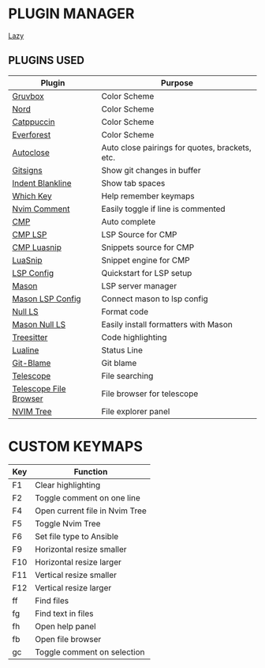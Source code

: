 # PLUGIN MANAGER

[Lazy](https://github.com/folke/lazy.nvim)

## PLUGINS USED

| Plugin                                                                                  | Purpose                                        |
| --------------------------------------------------------------------------------------- | ---------------------------------------------- |
| [Gruvbox](https://github.com/ellisonleao/gruvbox.nvim)                                  | Color Scheme                                   |
| [Nord](https://github.com/shaunsingh/nord.nvim)                                         | Color Scheme                                   |
| [Catppuccin](https://github.com/catppuccin/nvim)                                        | Color Scheme                                   |
| [Everforest](https://github.com/neanias/everforest-nvim)                                | Color Scheme                                   |
| [Autoclose](https://github.com/m4xshen/autoclose.nvim)                                  | Auto close pairings for quotes, brackets, etc. |
| [Gitsigns](https://github.com/lewis6991/gitsigns.nvim)                                  | Show git changes in buffer                     |
| [Indent Blankline](https://github.com/lukas-reineke/indent-blankline.nvim)              | Show tab spaces                                |
| [Which Key](https://github.com/folke/which-key.nvim)                                    | Help remember keymaps                          |
| [Nvim Comment](https://github.com/numToStr/Comment.nvim)                                | Easily toggle if line is commented             |
| [CMP](https://github.com/hrsh7th/nvim-cmp)                                              | Auto complete                                  |
| [CMP LSP](https://github.com/hrsh7th/cmp-nvim-lsp)                                      | LSP Source for CMP                             |
| [CMP Luasnip](https://github.com/saadparwaiz1/cmp_luasnip)                              | Snippets source for CMP                        |
| [LuaSnip](https://github.com/L3MON4D3/LuaSnip)                                          | Snippet engine for CMP                         |
| [LSP Config](https://github.com/neovim/nvim-lspconfig)                                  | Quickstart for LSP setup                       |
| [Mason](https://github.com/williamboman/mason.nvim)                                     | LSP server manager                             |
| [Mason LSP Config](https://github.com/williamboman/mason-lspconfig.nvim)                | Connect mason to lsp config                    |
| [Null LS](https://github.com/jose-elias-alvarez/null-ls.nvim)                           | Format code                                    |
| [Mason Null LS](https://github.com/jay-babu/mason-null-ls.nvim)                         | Easily install formatters with Mason           |
| [Treesitter](https://github.com/nvim-treesitter/nvim-treesitter)                        | Code highlighting                              |
| [Lualine](https://github.com/nvim-lualine/lualine.nvim)                                 | Status Line                                    |
| [Git-Blame](https://github.com/f-person/git-blame.nvim)                                 | Git blame                                      |
| [Telescope](https://github.com/nvim-telescope/telescope.nvim)                           | File searching                                 |
| [Telescope File Browser](https://github.com/nvim-telescope/telescope-file-browser.nvim) | File browser for telescope                     |
| [NVIM Tree](https://github.com/nvim-tree/nvim-tree.lua)                                 | File explorer panel                            |

# CUSTOM KEYMAPS

| Key | Function                       |
| --- | ------------------------------ |
| F1  | Clear highlighting             |
| F2  | Toggle comment on one line     |
| F4  | Open current file in Nvim Tree |
| F5  | Toggle Nvim Tree               |
| F6  | Set file type to Ansible       |
| F9  | Horizontal resize smaller      |
| F10 | Horizontal resize larger       |
| F11 | Vertical resize smaller        |
| F12 | Vertical resize larger         |
| ff  | Find files                     |
| fg  | Find text in files             |
| fh  | Open help panel                |
| fb  | Open file browser              |
| gc  | Toggle comment on selection    |

